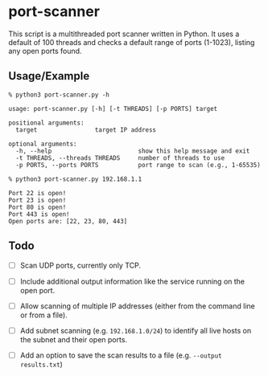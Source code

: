 
# port-scanner

This script is a multithreaded port scanner written in Python. It uses a default of 100 threads and checks a default range of ports (1-1023), listing any open ports found.

## Usage/Example

```
% python3 port-scanner.py -h

usage: port-scanner.py [-h] [-t THREADS] [-p PORTS] target

positional arguments:
  target                target IP address

optional arguments:
  -h, --help                        show this help message and exit
  -t THREADS, --threads THREADS     number of threads to use
  -p PORTS, --ports PORTS           port range to scan (e.g., 1-65535)
```

```
% python3 port-scanner.py 192.168.1.1

Port 22 is open!
Port 23 is open!
Port 80 is open!
Port 443 is open!
Open ports are: [22, 23, 80, 443]
```

## Todo

- [ ] Scan UDP ports, currently only TCP.

- [ ] Include additional output information like the service running on the open port.

- [ ] Allow scanning of multiple IP addresses (either from the command line or from a file).

- [ ]  Add subnet scanning (e.g. `192.168.1.0/24`) to identify all live hosts on the subnet and their open ports.

- [ ] Add an option to save the scan results to a file (e.g. `--output results.txt`)
